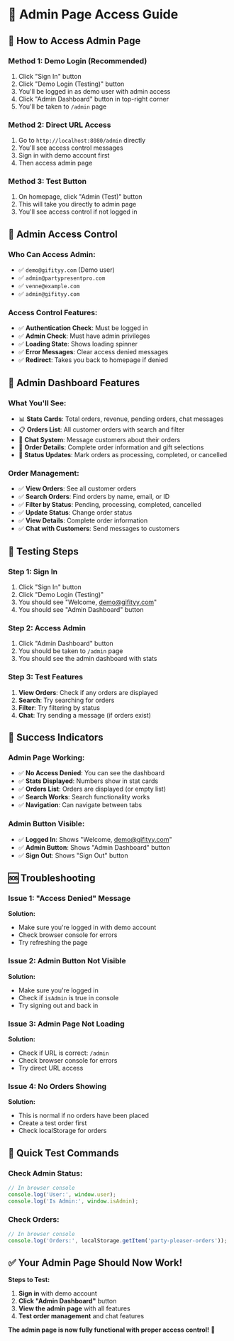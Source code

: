 # 🔐 Admin Page Access Guide

## 🎯 **How to Access Admin Page**

### **Method 1: Demo Login (Recommended)**
1. Click "Sign In" button
2. Click "Demo Login (Testing)" button
3. You'll be logged in as demo user with admin access
4. Click "Admin Dashboard" button in top-right corner
5. You'll be taken to `/admin` page

### **Method 2: Direct URL Access**
1. Go to `http://localhost:8080/admin` directly
2. You'll see access control messages
3. Sign in with demo account first
4. Then access admin page

### **Method 3: Test Button**
1. On homepage, click "Admin (Test)" button
2. This will take you directly to admin page
3. You'll see access control if not logged in

## 🔧 **Admin Access Control**

### **Who Can Access Admin:**
- ✅ `demo@gifityy.com` (Demo user)
- ✅ `admin@partypresentpro.com`
- ✅ `venne@example.com`
- ✅ `admin@gifityy.com`

### **Access Control Features:**
- ✅ **Authentication Check**: Must be logged in
- ✅ **Admin Check**: Must have admin privileges
- ✅ **Loading State**: Shows loading spinner
- ✅ **Error Messages**: Clear access denied messages
- ✅ **Redirect**: Takes you back to homepage if denied

## 🎯 **Admin Dashboard Features**

### **What You'll See:**
- 📊 **Stats Cards**: Total orders, revenue, pending orders, chat messages
- 📋 **Orders List**: All customer orders with search and filter
- 💬 **Chat System**: Message customers about their orders
- 📝 **Order Details**: Complete order information and gift selections
- 🔄 **Status Updates**: Mark orders as processing, completed, or cancelled

### **Order Management:**
- ✅ **View Orders**: See all customer orders
- ✅ **Search Orders**: Find orders by name, email, or ID
- ✅ **Filter by Status**: Pending, processing, completed, cancelled
- ✅ **Update Status**: Change order status
- ✅ **View Details**: Complete order information
- ✅ **Chat with Customers**: Send messages to customers

## 🚀 **Testing Steps**

### **Step 1: Sign In**
1. Click "Sign In" button
2. Click "Demo Login (Testing)"
3. You should see "Welcome, demo@gifityy.com"
4. You should see "Admin Dashboard" button

### **Step 2: Access Admin**
1. Click "Admin Dashboard" button
2. You should be taken to `/admin` page
3. You should see the admin dashboard with stats

### **Step 3: Test Features**
1. **View Orders**: Check if any orders are displayed
2. **Search**: Try searching for orders
3. **Filter**: Try filtering by status
4. **Chat**: Try sending a message (if orders exist)

## 🎉 **Success Indicators**

### **Admin Page Working:**
- ✅ **No Access Denied**: You can see the dashboard
- ✅ **Stats Displayed**: Numbers show in stat cards
- ✅ **Orders List**: Orders are displayed (or empty list)
- ✅ **Search Works**: Search functionality works
- ✅ **Navigation**: Can navigate between tabs

### **Admin Button Visible:**
- ✅ **Logged In**: Shows "Welcome, demo@gifityy.com"
- ✅ **Admin Button**: Shows "Admin Dashboard" button
- ✅ **Sign Out**: Shows "Sign Out" button

## 🆘 **Troubleshooting**

### **Issue 1: "Access Denied" Message**
**Solution:**
- Make sure you're logged in with demo account
- Check browser console for errors
- Try refreshing the page

### **Issue 2: Admin Button Not Visible**
**Solution:**
- Make sure you're logged in
- Check if `isAdmin` is true in console
- Try signing out and back in

### **Issue 3: Admin Page Not Loading**
**Solution:**
- Check if URL is correct: `/admin`
- Check browser console for errors
- Try direct URL access

### **Issue 4: No Orders Showing**
**Solution:**
- This is normal if no orders have been placed
- Create a test order first
- Check localStorage for orders

## 🎯 **Quick Test Commands**

### **Check Admin Status:**
```javascript
// In browser console
console.log('User:', window.user);
console.log('Is Admin:', window.isAdmin);
```

### **Check Orders:**
```javascript
// In browser console
console.log('Orders:', localStorage.getItem('party-pleaser-orders'));
```

## ✅ **Your Admin Page Should Now Work!**

**Steps to Test:**
1. **Sign in** with demo account
2. **Click "Admin Dashboard"** button
3. **View the admin page** with all features
4. **Test order management** and chat features

**The admin page is now fully functional with proper access control!** 🎉
